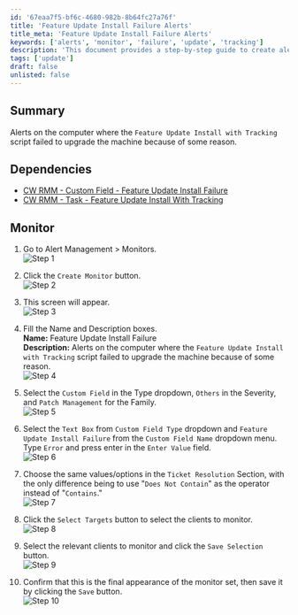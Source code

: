 ```yaml
---
id: '67eaa7f5-bf6c-4680-982b-8b64fc27a76f'
title: 'Feature Update Install Failure Alerts'
title_meta: 'Feature Update Install Failure Alerts'
keywords: ['alerts', 'monitor', 'failure', 'update', 'tracking']
description: 'This document provides a step-by-step guide to create alerts for monitoring failures during the Feature Update Install process using the ConnectWise RMM platform. It includes dependencies, monitor setup instructions, and visual aids for clarity.'
tags: ['update']
draft: false
unlisted: false
---
```

## Summary

Alerts on the computer where the `Feature Update Install with Tracking` script failed to upgrade the machine because of some reason.

## Dependencies

- [CW RMM - Custom Field - Feature Update Install Failure](https://proval.itglue.com/DOC-5078775-14592254)
- [CW RMM - Task - Feature Update Install With Tracking](<../tasks/Feature Update Install With Tracking.md>)

## Monitor

1. Go to Alert Management > Monitors.  
   ![Step 1](../../../static/img/Feature-Update-Install-Failure/image_3.png)
   
2. Click the `Create Monitor` button.  
   ![Step 2](../../../static/img/Feature-Update-Install-Failure/image_4.png)
   
3. This screen will appear.  
   ![Step 3](../../../static/img/Feature-Update-Install-Failure/image_5.png)
   
4. Fill the Name and Description boxes.  
   **Name:** Feature Update Install Failure  
   **Description:** Alerts on the computer where the `Feature Update Install with Tracking` script failed to upgrade the machine because of some reason.  
   ![Step 4](../../../static/img/Feature-Update-Install-Failure/image_6.png)
   
5. Select the `Custom Field` in the Type dropdown, `Others` in the Severity, and `Patch Management` for the Family.  
   ![Step 5](../../../static/img/Feature-Update-Install-Failure/image_7.png)
   
6. Select the `Text Box` from `Custom Field Type` dropdown and `Feature Update Install Failure` from the `Custom Field Name` dropdown menu. Type `Error` and press enter in the `Enter Value` field.  
   ![Step 6](../../../static/img/Feature-Update-Install-Failure/image_8.png)
   
7. Choose the same values/options in the `Ticket Resolution` Section, with the only difference being to use "`Does Not Contain`" as the operator instead of "`Contains`."  
   ![Step 7](../../../static/img/Feature-Update-Install-Failure/image_9.png)
   
8. Click the `Select Targets` button to select the clients to monitor.  
   ![Step 8](../../../static/img/Feature-Update-Install-Failure/image_10.png)
   
9. Select the relevant clients to monitor and click the `Save Selection` button.  
   ![Step 9](../../../static/img/Feature-Update-Install-Failure/image_11.png)
   
10. Confirm that this is the final appearance of the monitor set, then save it by clicking the `Save` button.  
    ![Step 10](../../../static/img/Feature-Update-Install-Failure/image_12.png)












